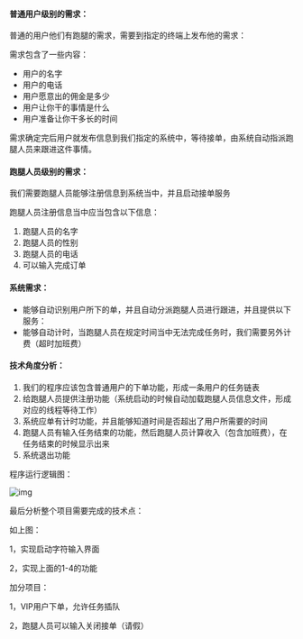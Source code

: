 #### 普通用户级别的需求：

普通的用户他们有跑腿的需求，需要到指定的终端上发布他的需求：

需求包含了一些内容：

- 用户的名字
- 用户的电话
- 用户愿意出的佣金是多少
- 用户让你干的事情是什么
- 用户准备让你干多长的时间

需求确定完后用户就发布信息到我们指定的系统中，等待接单，由系统自动指派跑腿人员来跟进这件事情。

#### 跑腿人员级别的需求：

我们需要跑腿人员能够注册信息到系统当中，并且启动接单服务

跑腿人员注册信息当中应当包含以下信息：

1. 跑腿人员的名字
2. 跑腿人员的性别
3. 跑腿人员的电话
4. 可以输入完成订单

 

#### 系统需求：

- 能够自动识别用户所下的单，并且自动分派跑腿人员进行跟进，并且提供以下服务：
- 能够自动计时，当跑腿人员在规定时间当中无法完成任务时，我们需要另外计费（超时加班费）

#### 技术角度分析：

1. 我们的程序应该包含普通用户的下单功能，形成一条用户的任务链表
2. 给跑腿人员提供注册功能（系统启动的时候自动加载跑腿人员信息文件，形成对应的线程等待工作）
3. 系统应单有计时功能，并且能够知道时间是否超出了用户所需要的时间
4. 跑腿人员有输入任务结束的功能，然后跑腿人员计算收入（包含加班费），在任务结束的时候显示出来
5. 系统退出功能

 

 

 

程序运行逻辑图：

![img](file:///C:/Users/89708/AppData/Local/Temp/msohtmlclip1/01/clip_image002.jpg)

 

最后分析整个项目需要完成的技术点：

如上图：

1，实现启动字符输入界面

2，实现上面的1-4的功能

 

加分项目：

1，VIP用户下单，允许任务插队

2，跑腿人员可以输入关闭接单（请假）